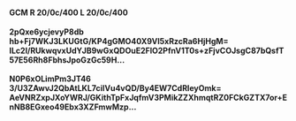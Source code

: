 #### GCM R 20/0c/400 L 20/0c/400
**2pQxe6ycjevyP8db**<br/>**hb+Fj7WKJ3LKUGtG/KP4gGMO40X9Vl5xRzcRa6HjHgM=**<br/>**ILc2l/RUkwqvxUdYJB9wGxQDOuE2FlO2PfnV1T0s+zFjvCOJsgC87bQsfT57E56Rh8FbhsJpoGzGc59H...**<br/><br/>
**N0P6xOLimPm3JT46**<br/>**3/U3ZAwvJ2QbAtLKL7ciIVu4vQD/By4EW7CdRIeyOmk=**<br/>**AeVNRZxpJXoYWRJ/GKithTpFxJqfmV3PMikZZXhmqtRZ0FCkGZTX7or+EnNB8EGxeo49Ebx3XZFmwMzp...**